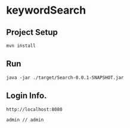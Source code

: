 # keywordSearch

## Project Setup
```
mvn install
```

## Run
```
java -jar ./target/Search-0.0.1-SNAPSHOT.jar
```

## Login Info.
```
http://localhost:8080

admin // admin
```